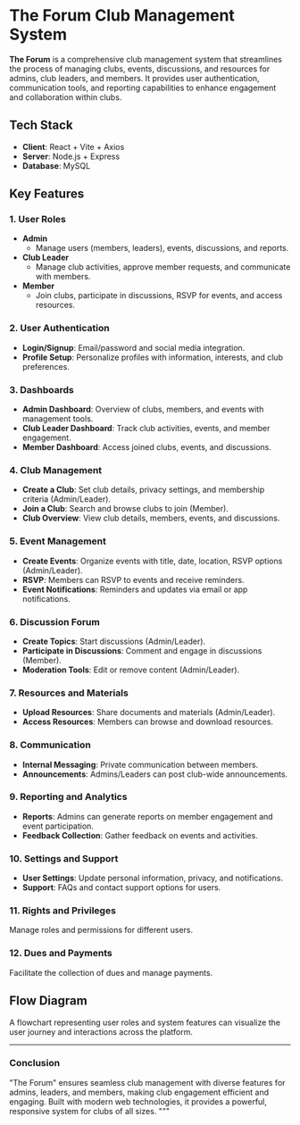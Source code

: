 # The Forum Club Management System

**The Forum** is a comprehensive club management system that streamlines the process of managing clubs, events, discussions, and resources for admins, club leaders, and members. It provides user authentication, communication tools, and reporting capabilities to enhance engagement and collaboration within clubs.

## Tech Stack
- **Client**: React + Vite + Axios
- **Server**: Node.js + Express
- **Database**: MySQL

## Key Features

### 1. User Roles
- **Admin**
  - Manage users (members, leaders), events, discussions, and reports.
- **Club Leader**
  - Manage club activities, approve member requests, and communicate with members.
- **Member**
  - Join clubs, participate in discussions, RSVP for events, and access resources.

### 2. User Authentication
- **Login/Signup**: Email/password and social media integration.
- **Profile Setup**: Personalize profiles with information, interests, and club preferences.

### 3. Dashboards
- **Admin Dashboard**: Overview of clubs, members, and events with management tools.
- **Club Leader Dashboard**: Track club activities, events, and member engagement.
- **Member Dashboard**: Access joined clubs, events, and discussions.

### 4. Club Management
- **Create a Club**: Set club details, privacy settings, and membership criteria (Admin/Leader).
- **Join a Club**: Search and browse clubs to join (Member).
- **Club Overview**: View club details, members, events, and discussions.

### 5. Event Management
- **Create Events**: Organize events with title, date, location, RSVP options (Admin/Leader).
- **RSVP**: Members can RSVP to events and receive reminders.
- **Event Notifications**: Reminders and updates via email or app notifications.

### 6. Discussion Forum
- **Create Topics**: Start discussions (Admin/Leader).
- **Participate in Discussions**: Comment and engage in discussions (Member).
- **Moderation Tools**: Edit or remove content (Admin/Leader).

### 7. Resources and Materials
- **Upload Resources**: Share documents and materials (Admin/Leader).
- **Access Resources**: Members can browse and download resources.

### 8. Communication
- **Internal Messaging**: Private communication between members.
- **Announcements**: Admins/Leaders can post club-wide announcements.

### 9. Reporting and Analytics
- **Reports**: Admins can generate reports on member engagement and event participation.
- **Feedback Collection**: Gather feedback on events and activities.

### 10. Settings and Support
- **User Settings**: Update personal information, privacy, and notifications.
- **Support**: FAQs and contact support options for users.

### 11. Rights and Privileges
Manage roles and permissions for different users.

### 12. Dues and Payments
Facilitate the collection of dues and manage payments.

## Flow Diagram
A flowchart representing user roles and system features can visualize the user journey and interactions across the platform.

---

### Conclusion
"The Forum" ensures seamless club management with diverse features for admins, leaders, and members, making club engagement efficient and engaging. Built with modern web technologies, it provides a powerful, responsive system for clubs of all sizes.
"""
